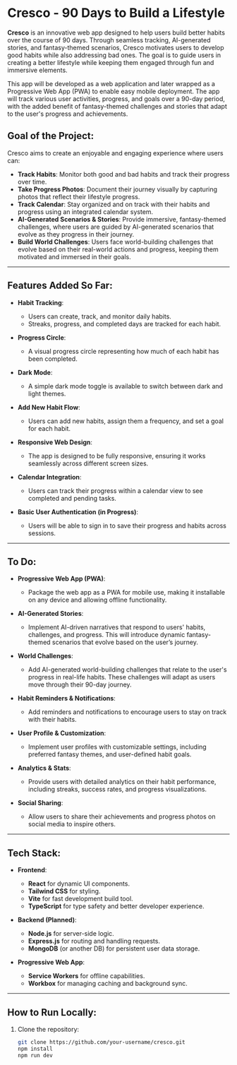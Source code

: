 # Cresco - 90 Days to Build a Lifestyle

**Cresco** is an innovative web app designed to help users build better habits over the course of 90 days. Through seamless tracking, AI-generated stories, and fantasy-themed scenarios, Cresco motivates users to develop good habits while also addressing bad ones. The goal is to guide users in creating a better lifestyle while keeping them engaged through fun and immersive elements.

This app will be developed as a web application and later wrapped as a Progressive Web App (PWA) to enable easy mobile deployment. The app will track various user activities, progress, and goals over a 90-day period, with the added benefit of fantasy-themed challenges and stories that adapt to the user's progress and achievements.

## **Goal of the Project:**
Cresco aims to create an enjoyable and engaging experience where users can:
- **Track Habits**: Monitor both good and bad habits and track their progress over time.
- **Take Progress Photos**: Document their journey visually by capturing photos that reflect their lifestyle progress.
- **Track Calendar**: Stay organized and on track with their habits and progress using an integrated calendar system.
- **AI-Generated Scenarios & Stories**: Provide immersive, fantasy-themed challenges, where users are guided by AI-generated scenarios that evolve as they progress in their journey.
- **Build World Challenges**: Users face world-building challenges that evolve based on their real-world actions and progress, keeping them motivated and immersed in their goals.

---

## **Features Added So Far:**
- **Habit Tracking**: 
  - Users can create, track, and monitor daily habits.
  - Streaks, progress, and completed days are tracked for each habit.
  
- **Progress Circle**:
  - A visual progress circle representing how much of each habit has been completed.
  
- **Dark Mode**: 
  - A simple dark mode toggle is available to switch between dark and light themes.
  
- **Add New Habit Flow**:
  - Users can add new habits, assign them a frequency, and set a goal for each habit.
  
- **Responsive Web Design**:
  - The app is designed to be fully responsive, ensuring it works seamlessly across different screen sizes.
  
- **Calendar Integration**: 
  - Users can track their progress within a calendar view to see completed and pending tasks.
  
- **Basic User Authentication (in Progress)**: 
  - Users will be able to sign in to save their progress and habits across sessions.
  
---

## **To Do:**
- **Progressive Web App (PWA)**:
  - Package the web app as a PWA for mobile use, making it installable on any device and allowing offline functionality.
  
- **AI-Generated Stories**:
  - Implement AI-driven narratives that respond to users' habits, challenges, and progress. This will introduce dynamic fantasy-themed scenarios that evolve based on the user’s journey.
  
- **World Challenges**:
  - Add AI-generated world-building challenges that relate to the user's progress in real-life habits. These challenges will adapt as users move through their 90-day journey.
  
- **Habit Reminders & Notifications**:
  - Add reminders and notifications to encourage users to stay on track with their habits.
  
- **User Profile & Customization**:
  - Implement user profiles with customizable settings, including preferred fantasy themes, and user-defined habit goals.
  
- **Analytics & Stats**:
  - Provide users with detailed analytics on their habit performance, including streaks, success rates, and progress visualizations.
  
- **Social Sharing**:
  - Allow users to share their achievements and progress photos on social media to inspire others.
  
---
 
## **Tech Stack:**
- **Frontend**:
  - **React** for dynamic UI components.
  - **Tailwind CSS** for styling.
  - **Vite** for fast development build tool.
  - **TypeScript** for type safety and better developer experience.

- **Backend (Planned)**:
  - **Node.js** for server-side logic.
  - **Express.js** for routing and handling requests.
  - **MongoDB** (or another DB) for persistent user data storage.

- **Progressive Web App**:
  - **Service Workers** for offline capabilities.
  - **Workbox** for managing caching and background sync.
  
---

## **How to Run Locally:**

1. Clone the repository:

   ```bash
   git clone https://github.com/your-username/cresco.git
   npm install
   npm run dev
